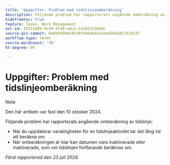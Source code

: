 ```yaml
---
title: 'Uppgifter: Problem med tidslinjeomberäkning'
description: Följande problem har rapporterats angående omberäkning av tidslinje.
hidefromtoc: true
feature: Tasks, Work Management
exl-id: 43211889-8c49-4f40-adca-2a2922c5b8dc
source-git-commit: 8e095890454b39f046eb8ea2ee9505bdf25c8237
workflow-type: tm+mt
source-wordcount: '76'
ht-degree: 0%

---
```


# Uppgifter: Problem med tidslinjeomberäkning

>[!NOTE]
>
>Den här artikeln var fast den 10 oktober 2024.

Följande problem har rapporterats angående omberäkning av tidslinje:

* När du uppdaterar varaktigheten för en tidslinjeaktivitet tar det lång tid att beräkna om.
* När omberäkningen är klar kan datumen vara inaktiverade eller inaktiverade, som om tidslinjen fortfarande beräknas om.

_Först rapporterad den 23 juli 2024._
